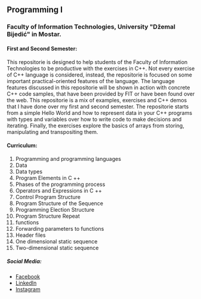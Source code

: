 ## Programming I

### Faculty of Information Technologies, University "Džemal Bijedić"​ in Mostar.

#### First and Second Semester:
This repositorie is designed to help students of the Faculty of Information Technologies to be productive with the exercises in C++. Not every exercise of C++ language is considered, instead, the repositorie is focused on some important practical-oriented features of the language. The language features discussed in this repositorie will be shown in action with concrete C++ code samples, that have been provided by FIT or have been found over the web. This repositorie is a mix of examples, exercises and C++ demos that I have done over my first and second semester. The repositorie starts from a simple Hello World and how to represent data in your C++ programs with types and variables over how to write code to make decisions and iterating. Finally, the exercises explore the basics of arrays from storing, manipulating and transpositing them.

#### Curriculum:
1. Programming and programming languages
2. Data
3. Data types
4. Program Elements in C ++
5. Phases of the programming process
6. Operators and Expressions in C ++
7. Control Program Structure
8. Program Structure of the Sequence
9. Programming Election Structure
10. Program Structure Repeat
11. functions
12. Forwarding parameters to functions
13. Header files
14. One dimensional static sequence
15. Two-dimensional static sequence

##### Social Media:
- [Facebook](https://facebook.com/muhamedkarajic/)
- [LinkedIn](https://www.linkedin.com/in/muhamedkarajic/)
- [Instagram](https://www.instagram.com/muhamedkarajic/)

